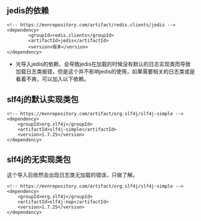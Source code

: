 ## jedis的依赖

    <!-- https://mvnrepository.com/artifact/redis.clients/jedis -->
    <dependency>
            <groupId>redis.clients</groupId>
            <artifactId>jedis</artifactId>
            <version>版本</version>
    </dependency>
    
* 光导入jedis的依赖，会导致jedis在加载的时候没有默认的日志实现类而导致加载日志类报错，但是这个并不影响jedis的使用，如果需要相关的日志类或是看着不爽，可以加入以下依赖。


## slf4j的默认实现类包

    <!-- https://mvnrepository.com/artifact/org.slf4j/slf4j-simple -->
    <dependency>
        <groupId>org.slf4j</groupId>
        <artifactId>slf4j-simple</artifactId>
        <version>1.7.25</version>
    </dependency>
    
## slf4j的无实现类包
这个导入后依然会出现日志类无加载的错误，只做了解。

    <!-- https://mvnrepository.com/artifact/org.slf4j/slf4j-simple -->
    <dependency>
        <groupId>org.slf4j</groupId>
        <artifactId>slf4j-nop</artifactId>
        <version>1.7.25</version>
    </dependency>
